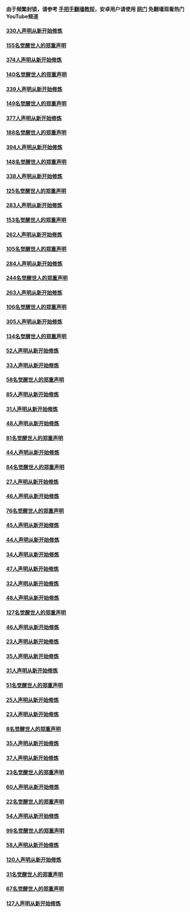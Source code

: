 #### 由于频繁封锁，请参考 [手把手翻墙教程](https://github.com/gfw-breaker/guides/wiki/)，安卓用户请使用 [网门](https://github.com/gfw-breaker/nogfw/blob/master/dl.md?t=05311301) 免翻墙观看热门YouTube频道 

#### [330人声明从新开始修炼](../pages/91/426139.md?t=05311301) 

#### [155名觉醒世人的郑重声明](../pages/91/426138.md?t=05311301) 

#### [374人声明从新开始修炼](../pages/91/425811.md?t=05311301) 

#### [140名觉醒世人的郑重声明](../pages/91/425810.md?t=05311301) 

#### [339人声明从新开始修炼](../pages/91/425690.md?t=05311301) 

#### [149名觉醒世人的郑重声明](../pages/91/425689.md?t=05311301) 

#### [377人声明从新开始修炼](../pages/91/424867.md?t=05311301) 

#### [188名觉醒世人的郑重声明](../pages/91/424866.md?t=05311301) 

#### [394人声明从新开始修炼](../pages/91/423914.md?t=05311301) 

#### [148名觉醒世人的郑重声明](../pages/91/423913.md?t=05311301) 

#### [338人声明从新开始修炼](../pages/91/423540.md?t=05311301) 

#### [125名觉醒世人的郑重声明](../pages/91/423539.md?t=05311301) 

#### [283人声明从新开始修炼](../pages/91/423296.md?t=05311301) 

#### [153名觉醒世人的郑重声明](../pages/91/423295.md?t=05311301) 

#### [262人声明从新开始修炼](../pages/91/423004.md?t=05311301) 

#### [105名觉醒世人的郑重声明](../pages/91/423003.md?t=05311301) 

#### [284人声明从新开始修炼](../pages/91/422707.md?t=05311301) 

#### [244名觉醒世人的郑重声明](../pages/91/422706.md?t=05311301) 

#### [263人声明从新开始修炼](../pages/91/422553.md?t=05311301) 

#### [106名觉醒世人的郑重声明](../pages/91/422552.md?t=05311301) 

#### [305人声明从新开始修炼](../pages/91/422153.md?t=05311301) 

#### [134名觉醒世人的郑重声明](../pages/91/422152.md?t=05311301) 

#### [52人声明从新开始修炼](../pages/91/421846.md?t=05311301) 

#### [33人声明从新开始修炼](../pages/91/421804.md?t=05311301) 

#### [58名觉醒世人的郑重声明](../pages/91/421845.md?t=05311301) 

#### [85人声明从新开始修炼](../pages/91/421769.md?t=05311301) 

#### [31人声明从新开始修炼](../pages/91/421763.md?t=05311301) 

#### [48人声明从新开始修炼](../pages/91/421605.md?t=05311301) 

#### [81名觉醒世人的郑重声明](../pages/91/421656.md?t=05311301) 

#### [44人声明从新开始修炼](../pages/91/421544.md?t=05311301) 

#### [84名觉醒世人的郑重声明](../pages/91/421543.md?t=05311301) 

#### [27人声明从新开始修炼](../pages/91/421465.md?t=05311301) 

#### [46人声明从新开始修炼](../pages/91/421454.md?t=05311301) 

#### [76名觉醒世人的郑重声明](../pages/91/421453.md?t=05311301) 

#### [45人声明从新开始修炼](../pages/91/421452.md?t=05311301) 

#### [44人声明从新开始修炼](../pages/91/421422.md?t=05311301) 

#### [34人声明从新开始修炼](../pages/91/421322.md?t=05311301) 

#### [47人声明从新开始修炼](../pages/91/421264.md?t=05311301) 

#### [32人声明从新开始修炼](../pages/91/421225.md?t=05311301) 

#### [48人声明从新开始修炼](../pages/91/421202.md?t=05311301) 

#### [127名觉醒世人的郑重声明](../pages/91/421224.md?t=05311301) 

#### [46人声明从新开始修炼](../pages/91/421203.md?t=05311301) 

#### [23人声明从新开始修炼](../pages/91/421138.md?t=05311301) 

#### [35人声明从新开始修炼](../pages/91/421122.md?t=05311301) 

#### [31人声明从新开始修炼](../pages/91/421081.md?t=05311301) 

#### [51名觉醒世人的郑重声明](../pages/91/421080.md?t=05311301) 

#### [25人声明从新开始修炼](../pages/91/421020.md?t=05311301) 

#### [23人声明从新开始修炼](../pages/91/420884.md?t=05311301) 

#### [8名觉醒世人的郑重声明](../pages/91/420883.md?t=05311301) 

#### [35人声明从新开始修炼](../pages/91/420809.md?t=05311301) 

#### [37人声明从新开始修炼](../pages/91/420766.md?t=05311301) 

#### [23名觉醒世人的郑重声明](../pages/91/420765.md?t=05311301) 

#### [60人声明从新开始修炼](../pages/91/420727.md?t=05311301) 

#### [22名觉醒世人的郑重声明](../pages/91/420726.md?t=05311301) 

#### [54人声明从新开始修炼](../pages/91/420529.md?t=05311301) 

#### [99名觉醒世人的郑重声明](../pages/91/420528.md?t=05311301) 

#### [58人声明从新开始修炼](../pages/91/420198.md?t=05311301) 

#### [120人声明从新开始修炼](../pages/91/420141.md?t=05311301) 

#### [31名觉醒世人的郑重声明](../pages/91/420197.md?t=05311301) 

#### [67名觉醒世人的郑重声明](../pages/91/420140.md?t=05311301) 

#### [127人声明从新开始修炼](../pages/91/420082.md?t=05311301) 

